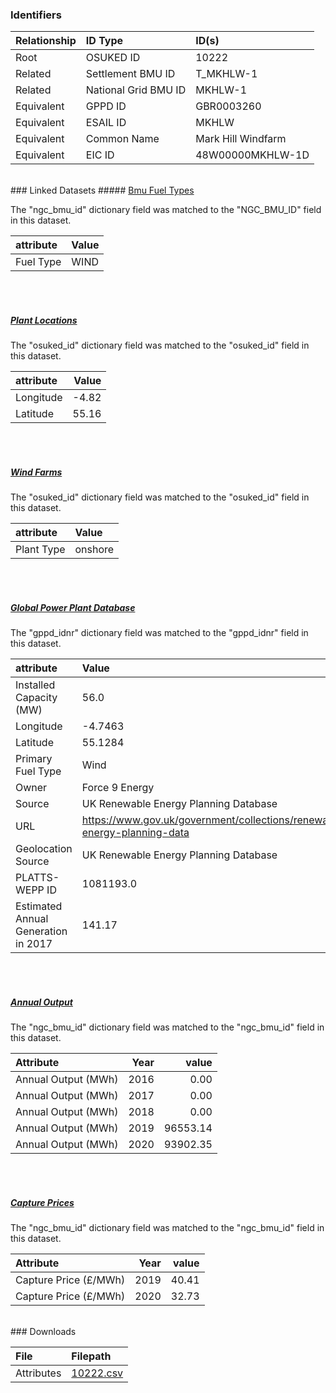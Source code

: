 ### Identifiers

| Relationship   | ID Type              | ID(s)              |
|:---------------|:---------------------|:-------------------|
| Root           | OSUKED ID            | 10222              |
| Related        | Settlement BMU ID    | T_MKHLW-1          |
| Related        | National Grid BMU ID | MKHLW-1            |
| Equivalent     | GPPD ID              | GBR0003260         |
| Equivalent     | ESAIL ID             | MKHLW              |
| Equivalent     | Common Name          | Mark Hill Windfarm |
| Equivalent     | EIC ID               | 48W00000MKHLW-1D   |

<br>
### Linked Datasets
##### <a href="https://raw.githubusercontent.com/OSUKED/Dictionary-Datasets/main/datasets/bmu-fuel-types/datapackage.json">Bmu Fuel Types</a>



The "ngc_bmu_id" dictionary field was matched to the "NGC_BMU_ID" field in this dataset.

| attribute   | Value   |
|:------------|:--------|
| Fuel Type   | WIND    |

<br><br>
##### <a href="https://raw.githubusercontent.com/OSUKED/Dictionary-Datasets/main/datasets/plant-locations/datapackage.json">Plant Locations</a>



The "osuked_id" dictionary field was matched to the "osuked_id" field in this dataset.

| attribute   |   Value |
|:------------|--------:|
| Longitude   |   -4.82 |
| Latitude    |   55.16 |

<br><br>
##### <a href="https://raw.githubusercontent.com/OSUKED/Dictionary-Datasets/main/datasets/wind-farms/datapackage.json">Wind Farms</a>



The "osuked_id" dictionary field was matched to the "osuked_id" field in this dataset.

| attribute   | Value   |
|:------------|:--------|
| Plant Type  | onshore |

<br><br>
##### <a href="https://raw.githubusercontent.com/OSUKED/Dictionary-Datasets/main/datasets/global-power-plant-database/datapackage.json">Global Power Plant Database</a>



The "gppd_idnr" dictionary field was matched to the "gppd_idnr" field in this dataset.

| attribute                           | Value                                                                    |
|:------------------------------------|:-------------------------------------------------------------------------|
| Installed Capacity (MW)             | 56.0                                                                     |
| Longitude                           | -4.7463                                                                  |
| Latitude                            | 55.1284                                                                  |
| Primary Fuel Type                   | Wind                                                                     |
| Owner                               | Force 9 Energy                                                           |
| Source                              | UK Renewable Energy Planning Database                                    |
| URL                                 | https://www.gov.uk/government/collections/renewable-energy-planning-data |
| Geolocation Source                  | UK Renewable Energy Planning Database                                    |
| PLATTS-WEPP ID                      | 1081193.0                                                                |
| Estimated Annual Generation in 2017 | 141.17                                                                   |

<br><br>
##### <a href="https://raw.githubusercontent.com/OSUKED/Dictionary-Datasets/main/datasets/annual-output/datapackage.json">Annual Output</a>



The "ngc_bmu_id" dictionary field was matched to the "ngc_bmu_id" field in this dataset.

| Attribute           |   Year |    value |
|:--------------------|-------:|---------:|
| Annual Output (MWh) |   2016 |     0.00 |
| Annual Output (MWh) |   2017 |     0.00 |
| Annual Output (MWh) |   2018 |     0.00 |
| Annual Output (MWh) |   2019 | 96553.14 |
| Annual Output (MWh) |   2020 | 93902.35 |

<br><br>
##### <a href="https://raw.githubusercontent.com/OSUKED/Dictionary-Datasets/main/datasets/capture-prices/datapackage.json">Capture Prices</a>



The "ngc_bmu_id" dictionary field was matched to the "ngc_bmu_id" field in this dataset.

| Attribute             |   Year |   value |
|:----------------------|-------:|--------:|
| Capture Price (£/MWh) |   2019 |   40.41 |
| Capture Price (£/MWh) |   2020 |   32.73 |


<br>
### Downloads


| File       | Filepath                                                                              |
|:-----------|:--------------------------------------------------------------------------------------|
| Attributes | [10222.csv](https://osuked.github.io/Power-Station-Dictionary/object_attrs/10222.csv) |
